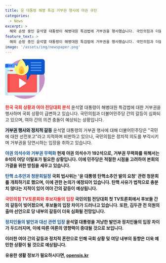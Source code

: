 ```yaml
---
title: 윤 대통령 해병 특검 거부권 행사에 야권 규탄
categories:
  - News
excerpt: >
  해외 순방 중인 윤석열 대통령이 해병대원 특검법에 거부권을 행사했습니다. 국민의힘과 더불어민주당은 이에 대한 입장을 격론하며, 국회 상황과 여야 전당대회를 살펴보는 중입니다. 한편 국회 법사위는 윤 대통령 탄핵소추안 청문회를 열기로 하였고, 국민청원에 따른 이번 청문회는 사상 처음이라는 점에서 평가가 분분합니다. 국민의힘 전당대회 TV토론회와 민주당 대표 경선 출마 선언 등으로 정계가 고조되고 있습니다.
feature_text: >
  해외 순방 중인 윤석열 대통령이 해병대원 특검법에 거부권을 행사했습니다. 국민의힘과 더불어민주당은 이에 대한 입장을 격론하며, 국회 상황과 여야 전당대회를 살펴보는 중입니다. 한편 국회 법사위는 윤 대통령 탄핵소추안 청문회를 열기로 하였고, 국민청원에 따른 이번 청문회는 사상 처음이라는 점에서 평가가 분분합니다. 국민의힘 전당대회 TV토론회와 민주당 대표 경선 출마 선언 등으로 정계가 고조되고 있습니다.
image: '/assets/img/newspaper.png'
---
```


<p><img src="/assets/img/news.png" alt="rentncar 속보" /></p>

<p><b><span style="color: #ee2323;">한국 국회 상황과 여야 전당대회 분석</span></b>
윤석열 대통령이 해병대원 특검법에 대한 거부권을 행사하며 국회 상황이 급변하고 있습니다. 국민의힘과 더불어민주당 간의 갈등이 심화되고 있으며, 여야 간의 의견 충돌이 예상되는 상황입니다.</p>

<p><b><span style="background-color: #21538527;">거부권 행사와 정치적 갈등</span></b>
윤석열 대통령의 거부권 행사에 대해 더불어민주당은 "국민에 대한 선전포고"라고 지적하며 비판하고 있으나, 국민의힘은 정치적 의도를 부각시키며 거부권을 당연시하는 입장을 취하고 있습니다.</p>

<p><b><span style="color: #1a5490;">야권 의석수와 거부권 무력화</span><b>
현재 야권 의석수가 192석으로, 거부권 무력화를 위해서는 8석의 여당 이탈표가 필요한 상황입니다. 이에 민주당은 적절한 시점을 고려하여 본회의 가결을 위한 방침을 세우고 있습니다.</p>

<p><b><span style="color: #1a5490;">탄핵 소추안과 청문회일정</span><b>
국회 법사위는 '윤 대통령 탄핵소추안 발의 요청' 관련 청문회를 개최하기로 했으며, 이에 관한 논의가 예정되어 있습니다. 탄핵 사유가 법적으로 충분치 않다는 지적이 있어 여야 간의 갈등이 예상됩니다.</p>

<p><b><span style="color: #ee2323;">국민의힘 TV토론회와 후보자들의 입장</span></b>
국민의힘 전당대회 첫 TV토론회에서 후보들 간의 갈등이 빚어졌으며, 후보들의 입장 차이가 드러나고 있습니다. 또한, 김두관 전 의원의 출마 선언으로 당 내부의 갈등이 더욱 심화될 전망입니다.</p>

<p><b><span style="color: #1a5490;">정치인들의 발언과 대선 관련 입장</span><b>
윤석열 대통령을 겨냥한 발언과 정치인들의 입장 차이가 두드러지며, 이에 따른 여론의 영향력이 증대될 것으로 보입니다.</p>

<p>이러한 여야 간의 갈등과 정치적 혼란으로 인해 국회 상황 및 여당 내부의 동향은 더욱 예민한 상황이 될 것으로 예상됩니다.</p>
유용한 생활 정보가 필요하시다면, <a href="https://opensis.kr" rel="dofollow">opensis.kr</a>


